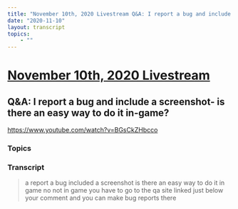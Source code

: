 ```yaml
---
title: "November 10th, 2020 Livestream Q&A: I report a bug and include a screenshot- is there an easy way to do it in-game?"
date: "2020-11-10"
layout: transcript
topics:
    - ""
---
```

# [November 10th, 2020 Livestream](../2020-11-10.md)
## Q&A: I report a bug and include a screenshot- is there an easy way to do it in-game?
https://www.youtube.com/watch?v=BGsCkZHbcco

### Topics


### Transcript

> a report a bug included a screenshot is there an easy way to do it in game no not in game you have to go to the qa site linked just below your comment and you can make bug reports there
